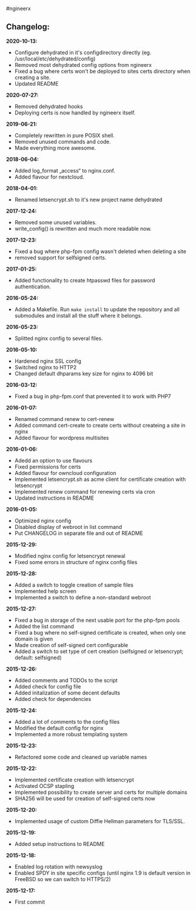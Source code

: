 #ngineerx

## Changelog:

**2020-10-13:**

- Configure dehydrated in it's configdirectory  directly (eg. /usr/local/etc/dehydrated/config)
- Removed most dehydrated config options from ngineerx
- Fixed a bug where certs won't be deployed to sites certs directory when creating a site.
- Updated README

**2020-07-27:**

- Removed dehydrated hooks
- Deploying certs is now handled by ngineerx itself.

**2019-06-21:**

- Completely rewritten in pure POSIX shell.
- Removed unused commands and code.
- Made everything more awesome.

**2018-06-04:**

- Added log_format „access“ to nginx.conf.
- Added flavour for nextcloud.

**2018-04-01:**
- Renamed letsencrypt.sh to it's new project name dehydrated

**2017-12-24:**
- Removed some unused variables.
- write_config() is rewritten and much more readable now.

**2017-12-23:**
- Fixed a bug where php-fpm config wasn't deleted when deleting a site
- removed support for selfsigned certs.

**2017-01-25:**
- Added functionality to create htpasswd files for password authentication.

**2016-05-24:**
- Added a Makefile. Run ``make install`` to update the repository and all submodules and install all the stuff where it belongs.

**2016-05-23:**
- Splitted nginx config to several files.

**2016-05-10:**
- Hardened nginx SSL config
- Switched nginx to HTTP2
- Changed default dhparams key size for nginx to 4096 bit

**2016-03-12:**
- Fixed a bug in php-fpm.conf that prevented it to work with PHP7

**2016-01-07:**
- Renamed command renew to cert-renew
- Added command cert-create to create certs without createing a site in nginx
- Added flavour for wordpress multisites

**2016-01-06:**
- Adedd an option to use flavours
- Fixed permissions for certs
- Added flavour for owncloud configuration
- Implemented letsencrypt.sh as acme client for certificate creation with letsencrypt
- Implemented renew command for renewing certs via cron
- Updated instructions in README

**2016-01-05:**
- Optimized nginx config
- Disabled display of webroot in list command
- Put CHANGELOG in separate file and out of README

**2015-12-29:**
- Modified nginx config for letsencrypt renewal
- Fixed some errors in structure of nginx config files

**2015-12-28:**
- Added a switch to toggle creation of sample files
- Implemented help screen
- Implemented a switch to define a non-standard webroot

**2015-12-27:**
- Fixed a bug in storage of the next usable port for the php-fpm pools
- Added the list command
- Fixed a bug where no self-signed certificate is created, when only one domain is given
- Made creation of self-signed cert configurable
- Added a switch to set type of cert creation (selfsigned or letsencrypt; default: selfsigned)

**2015-12-26:**
- Added comments and TODOs to the script
- Added check for config file
- Added initalization of some decent defaults
- Added check for dependencies

**2015-12-24:**
- Added a lot of comments to the config files
- Modified the default config for nginx
- Implemented a more robust templating system

**2015-12-23:**
- Refactored some code and cleaned up variable names

**2015-12-22:**
- Implemented certificate creation with letsencrypt
- Activated OCSP stapling
- Implemented possibility to create server and certs for multiple domains
- SHA256 will be used for creation of self-signed certs now

**2015-12-20:**
- Implemented usage of custom Diffie Hellman parameters for TLS/SSL.

**2015-12-19:**
- Added setup instructions to README

**2015-12-18:**
- Enabled log rotation with newsyslog
- Enabled SPDY in site specific configs (until nginx 1.9 is default version in FreeBSD so we can switch to HTTPS/2)

**2015-12-17:**
- First commit
